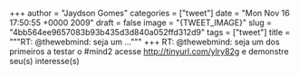 
+++
author = "Jaydson Gomes"
categories = ["tweet"]
date = "Mon Nov 16 17:50:55 +0000 2009"
draft = false
image = "{TWEET_IMAGE}"
slug = "4bb564ee9657083b93b435d3d840a052ffd312d9"
tags = ["tweet"]
title = """RT: @thewebmind: seja um ..."""
+++
RT: @thewebmind: seja um dos primeiros a testar o #mind2 acesse http://tinyurl.com/ylry82g e demonstre seu(s) interesse(s)
